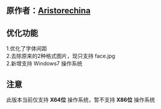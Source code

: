 原作者：[Aristorechina](https://github.com/aristorechina/NFT_auto)
---
## 优化功能
1.优化了字体间距  
2.去除原来的2种格式图片，现只支持 face.jpg    
2.新增支持 Windows7 操作系统

## 注意
此版本当前仅支持 **X64位** 操作系统，暂不支持 **X86位** 操作系统
